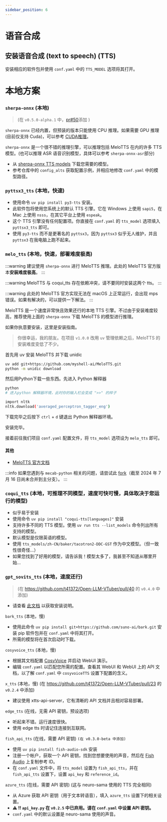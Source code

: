 ```yaml
---
sidebar_position: 6
---
```


# 语音合成


## 安装语音合成 (text to speech) (TTS)
安装相应的软件包并使用 `conf.yaml` 中的 `TTS_MODEL` 选项将其打开。


# 本地方案

### `sherpa-onnx` (本地) 
> (在 `v0.5.0-alpha.1` 中，[pr#50](https://github.com/t41372/Open-LLM-VTuber/pull/50)添加 )

`sherpa-onnx` 已经内置，但预装的版本只能使用 CPU 推理。如果需要 GPU 推理 (目前仅支持 Cuda)，可以参考 [CUDA推理](/docs/user-guide/backend/tts.md)。

`sherpa-onnx` 是一个很不错的推理引擎，可以推理包括 MeloTTS 在内的许多 TTS 模型。(也可以推理 ASR 语音识别模型，具体可以参考 `sherpa-onnx-asr`部分)

- 从 [sherpa-onnx TTS models](https://github.com/k2-fsa/sherpa-onnx/releases/tag/tts-models) 下载您需要的模型。
- 参考仓库中的 `config_alts` 获取配置示例，并相应地修改 `conf.yaml` 中的模型路径。

### `pyttsx3_tts` (本地，快速)

- 使用命令 `uv pip install py3-tts` 安装。
- 此软件包将使用您系统上的默认 TTS 引擎。它在 Windows 上使用 `sapi5`，在 Mac 上使用 `nsss`，在其它平台上使用 `espeak`。
- 这个 TTS 引擎没有任何配置项。你直接在 `conf.yaml` 的 `tts_model` 选项填入 `pyttsx3_tts` 即可。
- 使用 `py3-tts` 而不是更著名的 `pyttsx3`，因为 `pyttsx3` 似乎无人维护，并且 `pyttsx3` 在我电脑上跑不起来。

### `melo_tts` (本地，快速，部署难度极高)
:::warning
建议使用 `sherpa-onnx` 进行 MeloTTS 推理。此处的 MeloTTS 官方版本**安装难度极高**。
:::

:::warning
MeloTTS 与 coqui_tts 存在依赖冲突，请不要同时安装这两个 tts。
:::

:::warning
此处的 MeloTTS 官方实现无法在 macOS 上正常运行，会出现 mps 错误。如果有解决的，可以提供一下解法。
:::

MeloTTS 是一个速度非常快且效果还行的本地 TTS 引擎。不过由于安装难度较高，推荐使用上面的 `sherpa-onnx` 下载 MeloTTS 的模型进行推理。

如果你执意要安装，这里是安装指南。

> 你很幸运，我的朋友。在项目 `v1.0.0` 改用 `uv` 管理依赖之后，MeloTTS 的安装难度变低了不少。

首先用 uv 安装 MeloTTS 并下载 unidic
```sh
uv add git+https://github.com/myshell-ai/MeloTTS.git
python -m unidic download
```

然后用Python下载一些东西。先进入 Python 解释器
```sh
python
# 进入python 解释器环境，此时你的输入栏会变成 ">>" 的样子
```
```sh
import nltk
nltk.download('averaged_perceptron_tagger_eng')
```
下载完毕之后按下 `ctrl` + `d` 键退出 Python 解释器环境。

安装完毕。

接着前往我们项目 `conf.yaml` 配置文件，将 `tts_model` 选项设为 `melo_tts` 即可。

#### 其他

- [MeloTTS 官方文档](https://github.com/myshell-ai/MeloTTS/blob/main/docs/install.md)

:::info
如果您遇到与 `mecab-python` 相关的问题，请尝试此 [fork](https://github.com/polm/MeloTTS)（截至 2024 年 7 月 16 日尚未合并到主分支）。
:::


### `coqui_tts` (本地，可推理不同模型，速度可快可慢，具体取决于您运行的模型)

- 似乎易于安装
- 使用命令 `uv pip install "coqui-tts[languages]"` 安装
- 支持许多不同的 TTS 模型。使用 `uv run tts --list_models` 命令列出所有支持的模型。
- 默认模型是仅限英语的模型。
- 使用 `tts_models/zh-CN/baker/tacotron2-DDC-GST` 作为中文模型。（但一致性很奇怪...）
- 如果您找到了好用的模型，请告诉我！模型太多了，我甚至不知道从哪里开始...

### `gpt_sovits_tts` (本地，速度还行) 
> (在 https://github.com/t41372/Open-LLM-VTuber/pull/40 的 `v0.4.0` 中添加)

- 请查看 [此文档](https://docs.qq.com/doc/DTHR6WkZ3aU9JcXpy) 以获取安装说明。

`bark_tts` (本地，慢)

- 使用此命令 `uv pip install git+https://github.com/suno-ai/bark.git` 安装 pip 软件包并在 `conf.yaml` 中将其打开。
- 所需的模型将在首次启动时下载。

`cosyvoice_tts` (本地，慢)
- 根据其文档配置 [CosyVoice](https://github.com/FunAudioLLM/CosyVoice) 并启动 WebUI 演示。
- 编辑 `conf.yaml` 以匹配您所需的配置。查看其 WebUI 和 WebUI 上的 API 文档，以了解 `conf.yaml` 中 `cosyvoiceTTS` 设置下配置的含义。

`x_tts` (本地，慢) (在 https://github.com/t41372/Open-LLM-VTuber/pull/23 的 `v0.2.4` 中添加)
- 建议使用 xtts-api-server，它有清晰的 API 文档并且相对容易部署。

`edge_tts` (在线，无需 API 密钥，预设选项)
- 听起来不错。运行速度很快。
- 使用 edge tts 时请记住连接到互联网。

`fish_api_tts` (在线，需要 API 密钥) `(在 v0.3.0-beta 中添加)`

- 使用 `uv pip install fish-audio-sdk` 安装
- 注册一个帐户，获取一个 API 密钥，找到您想要使用的声音，然后在 [Fish Audio](https://fish.audio/) 上复制参考 ID。
- 在 `conf.yaml` 文件中，将 `tts_model` 设置为 `fish_api_tts`，并在 `fish_api_tts` 设置下，设置 `api_key` 和 `reference_id`。

`azure_tts` (在线，需要 API 密钥) (这与 neuro-sama 使用的 TTS 完全相同)

- 从 Azure 获取 API 密钥（用于文本转语音），填入 `azure_tts` 设置下的相关设置。
- **⚠️ ‼️ `api_key.py` 在 `v0.2.5` 中已弃用。请在 `conf.yaml` 中设置 API 密钥。**
- `conf.yaml` 中的默认设置是 neuro-sama 使用的声音。

